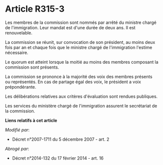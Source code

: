 # Article R315-3

Les membres de la commission sont nommés par arrêté du ministre chargé de l'immigration. Leur mandat est d'une durée de deux
ans. Il est renouvelable.

La commission se réunit, sur convocation de son président, au moins deux fois par an et chaque fois que le ministre chargé de
l'immigration l'estime nécessaire.

Le quorum est atteint lorsque la moitié au moins des membres composant la commission sont présents.

La commission se prononce à la majorité des voix des membres présents ou représentés. En cas de partage égal des voix, le
président a voix prépondérante.

Les délibérations relatives aux critères d'évaluation sont rendues publiques.

Les services du ministère chargé de l'immigration assurent le secrétariat de la commission.

**Liens relatifs à cet article**

_Modifié par_:

  - Décret n°2007-1711 du 5 décembre 2007 - art. 2

_Abrogé par_:

  - Décret n°2014-132 du 17 février 2014 - art. 16
